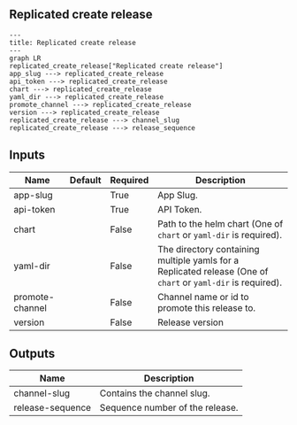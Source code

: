 ## Replicated create release

```mermaid
---
title: Replicated create release
---
graph LR
replicated_create_release["Replicated create release"]
app_slug ---> replicated_create_release
api_token ---> replicated_create_release
chart ---> replicated_create_release
yaml_dir ---> replicated_create_release
promote_channel ---> replicated_create_release
version ---> replicated_create_release
replicated_create_release ---> channel_slug
replicated_create_release ---> release_sequence
```
## Inputs
| Name | Default | Required | Description |
| --- | --- | --- | --- |
| app-slug |  | True | App Slug. |
| api-token |  | True | API Token. |
| chart |  | False | Path to the helm chart (One of `chart` or `yaml-dir` is required). |
| yaml-dir |  | False | The directory containing multiple yamls for a Replicated release (One of `chart` or `yaml-dir` is required). |
| promote-channel |  | False | Channel name or id to promote this release to. |
| version |  | False | Release version |

## Outputs
| Name | Description |
| --- | --- |
| channel-slug | Contains the channel slug. |
| release-sequence | Sequence number of the release. |


